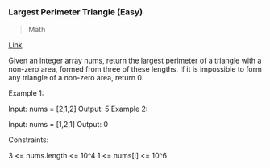 ### Largest Perimeter Triangle (Easy)
> Math

[Link](https://leetcode.com/problems/largest-perimeter-triangle/)

Given an integer array nums, return the largest perimeter of a triangle with a non-zero area, formed from three of these lengths. If it is impossible to form any triangle of a non-zero area, return 0.

 

Example 1:

Input: nums = [2,1,2]
Output: 5
Example 2:

Input: nums = [1,2,1]
Output: 0
 

Constraints:

3 <= nums.length <= 10^4
1 <= nums[i] <= 10^6